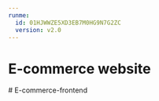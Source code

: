 ```yaml
---
runme:
  id: 01HJWWZE5XD3EB7M0HG9N7G2ZC
  version: v2.0
---
```


# E-commerce website#   E - c o m m e r c e - f r o n t e n d  
 